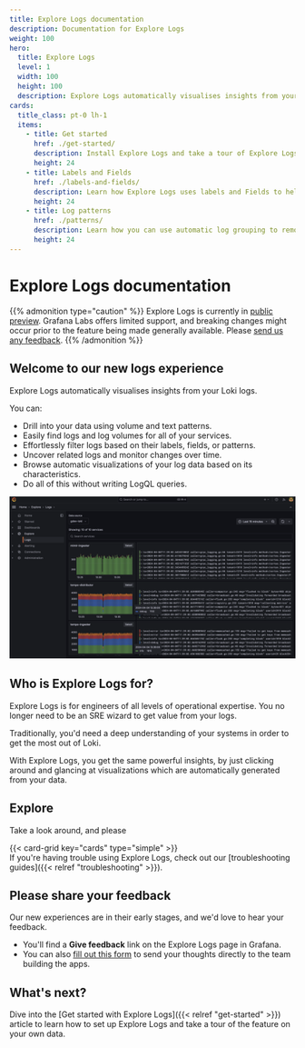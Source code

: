 ```yaml
---
title: Explore Logs documentation
description: Documentation for Explore Logs
weight: 100
hero:
  title: Explore Logs
  level: 1
  width: 100
  height: 100
  description: Explore Logs automatically visualises insights from your Loki logs.
cards:
  title_class: pt-0 lh-1
  items:
    - title: Get started
      href: ./get-started/
      description: Install Explore Logs and take a tour of Explore Logs using your own data.
      height: 24
    - title: Labels and Fields
      href: ./labels-and-fields/
      description: Learn how Explore Logs uses labels and Fields to help you explore your Loki logs.
      height: 24
    - title: Log patterns
      href: ./patterns/
      description: Learn how you can use automatic log grouping to remove noise and find hard to locate logs.
      height: 24
---
```


# Explore Logs documentation

{{% admonition type="caution" %}}
Explore Logs is currently in [public preview](/docs/release-life-cycle/). Grafana Labs offers limited support, and breaking changes might occur prior to the feature being made generally available.
Please [send us any feedback](https://forms.gle/1sYWCTPvD72T1dPH9).
{{% /admonition %}}

## Welcome to our new logs experience

Explore Logs automatically visualises insights from your Loki logs.

You can:

* Drill into your data using volume and text patterns.
* Easily find logs and log volumes for all of your services.
* Effortlessly filter logs based on their labels, fields, or patterns.
* Uncover related logs and monitor changes over time.
* Browse automatic visualizations of your log data based on its characteristics.
* Do all of this without writing LogQL queries.

![Screenshot of Explore Logs landing page](images/service_index.png)

## Who is Explore Logs for?

Explore Logs is for engineers of all levels of operational expertise. You no longer need to be an SRE wizard to get value from your logs.

Traditionally, you'd need a deep understanding of your systems in order to get the most out of Loki. 

With Explore Logs, you get the same powerful insights, by just clicking around and glancing at visualizations which are automatically generated from your data.

## Explore

Take a look around, and please 

{{< card-grid key="cards" type="simple" >}}
<br>
If you're having trouble using Explore Logs, check out our [troubleshooting guides]({{< relref "troubleshooting" >}}).

## Please share your feedback

Our new experiences are in their early stages, and we'd love to hear your feedback.

* You'll find a **Give feedback** link on the Explore Logs page in Grafana.
* You can also [fill out this form](https://forms.gle/1sYWCTPvD72T1dPH9) to send your thoughts directly to the team building the apps.

## What's next?

Dive into the [Get started with Explore Logs]({{< relref "get-started" >}}) article to learn how to set up Explore Logs and take a tour of the feature on your own data. 
